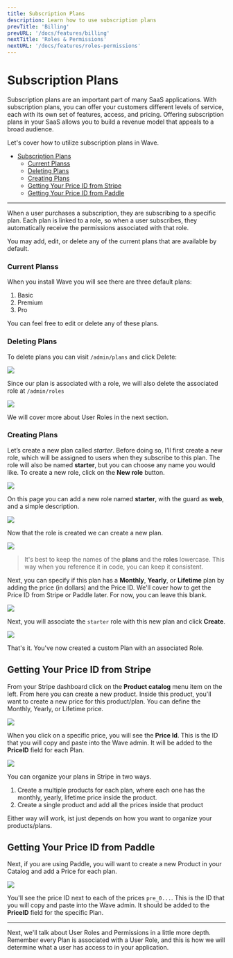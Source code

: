 ```yaml
---
title: Subscription Plans
description: Learn how to use subscription plans
prevTitle: 'Billing'
prevURL: '/docs/features/billing'
nextTitle: 'Roles & Permissions'
nextURL: '/docs/features/roles-permissions'
---
```


# Subscription Plans

Subscription plans are an important part of many SaaS applications. With subscription plans, you can offer your customers different levels of service, each with its own set of features, access, and pricing. Offering subscription plans in your SaaS allows you to build a revenue model that appeals to a broad audience.

Let's cover how to utilize subscription plans in Wave.

- [Subscription Plans](#subscription-plans)
    - [Current Planss](#current-planss)
    - [Deleting Plans](#deleting-plans)
    - [Creating Plans](#creating-plans)
  - [Getting Your Price ID from Stripe](#getting-your-price-id-from-stripe)
  - [Getting Your Price ID from Paddle](#getting-your-price-id-from-paddle)

---


When a user purchases a subscription, they are subscribing to a specific plan. Each plan is linked to a role, so when a user subscribes, they automatically receive the permissions associated with that role.

You may add, edit, or delete any of the current plans that are available by default.

### Current Planss

When you install Wave you will see there are three default plans:

1. Basic
2. Premium
3. Pro

You can feel free to edit or delete any of these plans.

### Deleting Plans

To delete plans you can visit `/admin/plans` and click Delete:

<img src="https://cdn.devdojo.com/images/august2024/plans.png" class="w-full h-auto" />

Since our plan is associated with a role, we will also delete the associated role at `/admin/roles`

<img src="https://cdn.devdojo.com/images/august2024/roles.png" class="w-full h-auto" />

We will cover more about User Roles in the next section.

### Creating Plans

Let’s create a new plan called *starter*. Before doing so, I’ll first create a new role, which will be assigned to users when they subscribe to this plan. The role will also be named **starter**, but you can choose any name you would like. To create a new role, click on the **New role** button.

<img src="https://cdn.devdojo.com/images/august2024/new-role.png" class="w-full" />

On this page you can add a new role named **starter**, with the guard as **web**, and a simple description.

<img src="https://cdn.devdojo.com/images/august2024/create-role.png" class="w-full" />

Now that the role is created we can create a new plan. 

<img src="https://cdn.devdojo.com/images/august2024/plan-new.png" class="w-full" />

> It's best to keep the names of the **plans** and the **roles** lowercase. This way when you reference it in code, you can keep it consistent. 

Next, you can specify if this plan has a **Monthly**, **Yearly**, or **Lifetime** plan by adding the price (in dollars) and the Price ID. We'll cover how to get the Price ID from Stripe or Paddle later. For now, you can leave this blank.

<img src="https://cdn.devdojo.com/images/august2024/plan-pricing.png" class="w-full" />

Next, you will associate the `starter` role with this new plan and click **Create**.

<img src="https://cdn.devdojo.com/images/august2024/associate-starter-role.png" class="w-full" />

That's it. You've now created a custom Plan with an associated Role.

## Getting Your Price ID from Stripe

From your Stripe dashboard click on the **Product catalog** menu item on the left. From here you can create a new product. Inside this product, you'll want to create a new price for this product/plan. You can define the Monthly, Yearly, or Lifetime price.

<img src="https://cdn.devdojo.com/images/august2024/stripe-price-id.png" class="w-full" />

When you click on a specific price, you will see the **Price Id**. This is the ID that you will copy and paste into the Wave admin. It will be added to the **PriceID** field for each Plan.

<img src="https://cdn.devdojo.com/images/august2024/stripe-product-catalog.png" class="w-full" />

You can organize your plans in Stripe in two ways.

1. Create a multiple products for each plan, where each one has the monthly, yearly, lifetime price inside the product.
2. Create a single product and add all the prices inside that product

Either way will work, ist just depends on how you want to organize your products/plans.

## Getting Your Price ID from Paddle

Next, if you are using Paddle, you will want to create a new Product in your Catalog and add a Price for each plan.

<img src="https://cdn.devdojo.com/images/august2024/paddle-price-id.png" class="w-full" />

You'll see the price ID next to each of the prices `pre_0...`. This is the ID that you will copy and paste into the Wave admin. It should be added to the **PriceID** field for the specific Plan.

---

Next, we'll talk about User Roles and Permissions in a little more depth. Remember every Plan is associated with a User Role, and this is how we will determine what a user has access to in your application.